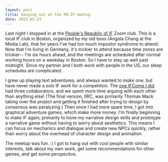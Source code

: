 ```yaml
--- 
layout: post
title: Hanging out at the PR:IF meetup
date: 2023-05-23
---
```


Last night I stopped in at the [People's Republic of IF](http://pr-if.org/) Zoom club. This is a local IF club in Boston, organized by my old boss (Angela Chang at the Media Lab), that for years I've had too much impostor syndrome to attend. Now that I'm living in Germany, it's trickier to attend because time zones are trickier-- I'm six hours ahead, and the meetings are scheduled after normal working hours on a weekday in Boston. So I have to stay up well past midnight. Since my partner and I both work with people in the US, our sleep schedules are complicated. 

I grew up playing text adventures, and always wanted to *make* one, but have never made a solo IF work for a competition. The [one IFComp I did](https://ifdb.org/viewgame?id=32u49mceyst7p8ey) had three collaborators, and we spent more time arguing with each other than anything else! (The final version, IIRC, was primarily Thomas Mack taking over the project and getting it finished after trying to design by consensus was paralyzing.) Then once I had more spare time, I got into graphical adventure games, which make more money. I'm finally beginning to make IF again; primarily to hone my narrative design skills and prototype a narrative game without having to worry about aesthetics. This means I can focus on mechanics and dialogue and create new NPCs quickly, rather than worry about the overhead of character design and animation.

The meetup was fun. :) I got to hang out with cool people with similar interests, talk about my own work, get some recommendations for other games, and get some perspective.
